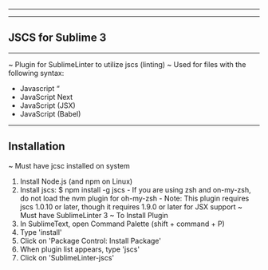 ---------------------------------
---------------------------------
JSCS for Sublime 3
---------------------------------
---------------------------------
~ Plugin for SublimeLinter to utilize jscs (linting)
~ Used for files with the following syntax: 
  - Javascript “
  - JavaScript Next
  - JavaScript (JSX)
  - JavaScript (Babel) 

---------------------------------
Installation
---------------------------------
~ Must have jcsc installed on system
  1. Install Node.js (and npm on Linux)
  2. Install jscs: 
    $ npm install -g jscs
    - If you are using zsh and on-my-zsh, do not load the nvm plugin for oh-my-zsh
    - Note: This plugin requires jscs 1.0.10 or later, though it requires 1.9.0 or later for JSX support 
~ Must have SublimeLinter 3
~ To Install Plugin
  1. In SublimeText, open Command Palette (shift + command + P)
  2. Type 'install'
  3. Click on 'Package Control: Install Package'
  4. When plugin list appears, type 'jscs'
  5. Click on 'SublimeLinter-jscs'